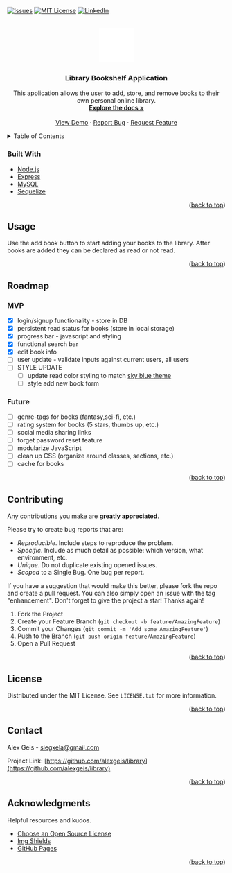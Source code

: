 <div id="top"></div>

<!-- PROJECT SHIELDS -->
<!--
*** using markdown "reference style" links for readability.
*** Reference links are enclosed in brackets [ ] instead of parentheses ( ).
*** See the bottom of this document for the declaration of the reference variables
*** https://www.markdownguide.org/basic-syntax/#reference-style-links
-->

<!-- [![Contributors][contributors-shield]][contributors-url]
[![Forks][forks-shield]][forks-url]
[![Stargazers][stars-shield]][stars-url] -->

[![Issues][issues-shield]][issues-url]
[![MIT License][license-shield]][license-url]
[![LinkedIn][linkedin-shield]][linkedin-url]

<!-- PROJECT LOGO -->
<br />
<div align="center">
  <a href="https://github.com/alexgeis/library">
    <img src="./client/public/assets/icons/book-white.png" alt="Logo" width="80" height="80">
  </a>

<h3 align="center">Library Bookshelf Application</h3>

  <p align="center">
    This application allows the user to add, store, and remove books to their own personal online library.
    <br />
    <a href="https://github.com/alexgeis/library"><strong>Explore the docs »</strong></a>
    <br />
    <br />
    <a id="deployed_link" href="alexgeis.github.io/library/">View Demo</a>
    ·
    <a href="https://github.com/alexgeis/library/issues">Report Bug</a>
    ·
    <a href="https://github.com/alexgeis/library/issues">Request Feature</a>
  </p>
</div>

<!-- TABLE OF CONTENTS -->
<details>
  <summary>Table of Contents</summary>
  <ol>
    <!-- <li>
      <a href="#about-the-project">About The Project</a>
      <ul>
      </ul>
    </li> -->
        <li><a href="#built-with">Built With</a></li>
    <!-- <li>
      <a href="#getting-started">Getting Started</a>
      <ul>
        <li><a href="#prerequisites">Prerequisites</a></li>
        <li><a href="#installation">Installation</a></li>
      </ul>
    </li> -->
    <li><a href="#usage">Usage</a></li>
    <li><a href="#roadmap">Roadmap</a></li>
    <li><a href="#contributing">Contributing</a></li>
    <li><a href="#license">License</a></li>
    <li><a href="#contact">Contact</a></li>
    <li><a href="#acknowledgments">Acknowledgments</a></li>
  </ol>
</details>

<!-- ABOUT THE PROJECT -->

<!-- ## About The Project

<!-- [![Product Name Screen Shot][product-screenshot]](https://example.com) -->
<!-- <a href="https://example.com">
<p align="center">
<img id="product-screenshot" src="images/screenshot.png" alt="Product Name Screen Shot"
style="display: block;
    margin-left: auto;
    margin-right: auto;
    width: 60%;"/></p></a> -->

<!-- <p align="right">(<a href="#top">back to top</a>)</p> -->

### Built With

<!-- - [Webpack](https://webpack.js.org/) -->
<!-- - [React.js](https://reactjs.org/) -->
<!-- - [Bootstrap](https://getbootstrap.com) -->
<!-- - [MongoDB](https://www.mongodb.com/) -->

- [Node.js](https://nodejs.dev/)
- [Express](https://expressjs.com/)
- [MySQL](https://www.mysql.com/)
- [Sequelize](https://sequelize.org/)
<!-- - [JQuery](https://jquery.com) -->

<p align="right">(<a href="#top">back to top</a>)</p>

<!-- GETTING STARTED -->
<!--
## Getting Started

Instructions on setting up your project locally.
To get a local copy up and running follow these simple example steps.

### Prerequisites

This is an example of how to list things you need to use the software and how to install them.

- npm
  ```sh
  npm install npm@latest -g
  ```

### Installation

1. Get a free API Key at [https://example.com](https://example.com)
2. Clone the repo
   ```sh
   git clone https://github.com/alexgeis/library.git
   ```
3. Install NPM packages
   ```sh
   npm install
   ```
4. Enter your API in `config.js`
   ```js
   const API_KEY = "ENTER YOUR API";
   ```

<p align="right">(<a href="#top">back to top</a>)</p> -->

<!-- USAGE EXAMPLES -->

## Usage

Use the add book button to start adding your books to the library. After books are added they can be declared as read or not read.

<!-- _For more examples, please refer to the [Documentation](https://example.com)_ -->

<p align="right">(<a href="#top">back to top</a>)</p>

<!-- ROADMAP -->

## Roadmap

### MVP

- [x] login/signup functionality - store in DB
- [x] persistent read status for books (store in local storage)
- [x] progress bar - javascript and styling
- [x] functional search bar
- [x] edit book info
- [ ] user update - validate inputs against current users, all users
- [ ] STYLE UPDATE
  - [ ] update read color styling to match [sky blue theme](https://tailwindcss.com/docs/customizing-colors)
  - [ ] style add new book form

### Future

- [ ] genre-tags for books (fantasy,sci-fi, etc.)
- [ ] rating system for books (5 stars, thumbs up, etc.)
- [ ] social media sharing links
- [ ] forget password reset feature
- [ ] modularize JavaScript
- [ ] clean up CSS (organize around classes, sections, etc.)
- [ ] cache for books

<!-- See the [open issues](https://github.com/alexgeis/library/issues) for a full list of proposed features (and known issues). -->

<p align="right">(<a href="#top">back to top</a>)</p>

<!-- CONTRIBUTING -->

## Contributing

Any contributions you make are **greatly appreciated**.

Please try to create bug reports that are:

- _Reproducible_. Include steps to reproduce the problem.
- _Specific_. Include as much detail as possible: which version, what environment, etc.
- _Unique_. Do not duplicate existing opened issues.
- _Scoped_ to a Single Bug. One bug per report.

If you have a suggestion that would make this better, please fork the repo and create a pull request. You can also simply open an issue with the tag "enhancement".
Don't forget to give the project a star! Thanks again!

1. Fork the Project
2. Create your Feature Branch (`git checkout -b feature/AmazingFeature`)
3. Commit your Changes (`git commit -m 'Add some AmazingFeature'`)
4. Push to the Branch (`git push origin feature/AmazingFeature`)
5. Open a Pull Request

<p align="right">(<a href="#top">back to top</a>)</p>

<!-- LICENSE -->

## License

Distributed under the MIT License. See `LICENSE.txt` for more information.

<p align="right">(<a href="#top">back to top</a>)</p>

<!-- CONTACT -->

## Contact

Alex Geis - siegxela@gmail.com

Project Link: [https://github.com/alexgeis/library](https://github.com/alexgeis/library)

<p align="right">(<a href="#top">back to top</a>)</p>

<!-- ACKNOWLEDGMENTS -->

## Acknowledgments

Helpful resources and kudos.

- [Choose an Open Source License](https://choosealicense.com)
- [Img Shields](https://shields.io)
- [GitHub Pages](https://pages.github.com)

<p align="right">(<a href="#top">back to top</a>)</p>

<!-- MARKDOWN LINKS & IMAGES -->
<!-- https://www.markdownguide.org/basic-syntax/#reference-style-links -->

<!-- [contributors-shield]: https://img.shields.io/github/contributors/alexgeis/library.svg?style=for-the-badge
[contributors-url]: https://github.com/alexgeis/library/graphs/contributors
[forks-shield]: https://img.shields.io/github/forks/alexgeis/library.svg?style=for-the-badge
[forks-url]: https://github.com/alexgeis/library/network/members
[stars-shield]: https://img.shields.io/github/stars/alexgeis/library.svg?style=for-the-badge
[stars-url]: https://github.com/alexgeis/library/stargazers -->

[issues-shield]: https://img.shields.io/github/issues/alexgeis/library.svg?style=for-the-badge
[issues-url]: https://github.com/alexgeis/library/issues
[license-shield]: https://img.shields.io/github/license/alexgeis/library.svg?style=for-the-badge
[license-url]: https://github.com/alexgeis/library/blob/master/LICENSE.txt
[linkedin-shield]: https://img.shields.io/badge/-LinkedIn-black.svg?style=for-the-badge&logo=linkedin&colorB=555
[linkedin-url]: https://linkedin.com/in/alexngeis
[product-screenshot]: images/screenshot.png
